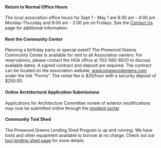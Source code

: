 #### Return to Normal Office Hours

The local association office hours for Sept 1 - May 1 are 9:30 am - 4:00 pm Monday-Thursday and 8:00 am - 2:00 pm on Fridays. See the [Contact Us](contactus.html) page for additional information.

#### Rent the Community Center

Planning a birthday party or special event? The Pinewood Greens Community Center is available for rent to all Association owners. For reservations, please contact the HOA office at 703-560-8920 to discuss available dates. A signed contract and deposit are required. The contract can be located on the association website, www.pinewoodgreens.com under the link ”Forms”.  The rental fee is $25/hour with a security deposit of $250.00.

#### Online Architectural Application Submissions

Applications for Architecture Committee review of exterior modifications may now be submitted online through the [resident portal](http://www.ciranet.com/ResidentPortal).

#### Community Tool Shed

The Pinewood Greens Lending Shed Program is up and running. We have tools and other equipment available to borrow at no charge. Check out our [tool lending shed page](toolshed.html) for more details.

